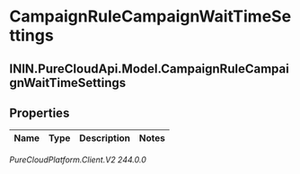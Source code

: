 # CampaignRuleCampaignWaitTimeSettings

## ININ.PureCloudApi.Model.CampaignRuleCampaignWaitTimeSettings

## Properties

|Name | Type | Description | Notes|
|------------ | ------------- | ------------- | -------------|



_PureCloudPlatform.Client.V2 244.0.0_
